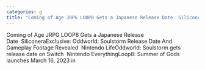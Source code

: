 ```yaml
---
categories: g
title: "Coming of Age JRPG LOOP8 Gets a Japanese Release Date  Siliconera"
---
```

Coming of Age JRPG LOOP8 Gets a Japanese Release Date&nbsp;&nbsp;SiliconeraExclusive: Oddworld: Soulstorm Release Date And Gameplay Footage Revealed&nbsp;&nbsp;Nintendo LifeOddworld: Soulstorm gets release date on Switch&nbsp;&nbsp;Nintendo EverythingLoop8: Summer of Gods launches March 16, 2023 in 